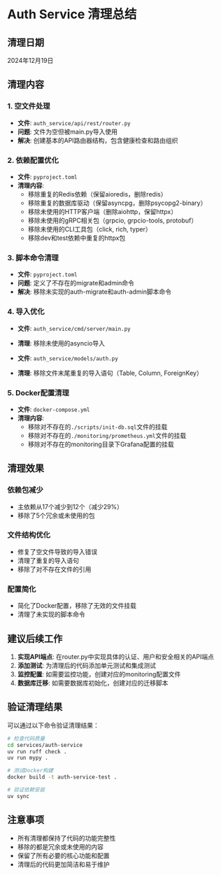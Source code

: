# Auth Service 清理总结

## 清理日期
2024年12月19日

## 清理内容

### 1. 空文件处理
- **文件**: `auth_service/api/rest/router.py`
- **问题**: 文件为空但被main.py导入使用
- **解决**: 创建基本的API路由器结构，包含健康检查和路由组织

### 2. 依赖配置优化
- **文件**: `pyproject.toml`
- **清理内容**:
  - 移除重复的Redis依赖（保留aioredis，删除redis）
  - 移除重复的数据库驱动（保留asyncpg，删除psycopg2-binary）
  - 移除未使用的HTTP客户端（删除aiohttp，保留httpx）
  - 移除未使用的gRPC相关包（grpcio, grpcio-tools, protobuf）
  - 移除未使用的CLI工具包（click, rich, typer）
  - 移除dev和test依赖中重复的httpx包

### 3. 脚本命令清理
- **文件**: `pyproject.toml`
- **问题**: 定义了不存在的migrate和admin命令
- **解决**: 移除未实现的auth-migrate和auth-admin脚本命令

### 4. 导入优化
- **文件**: `auth_service/cmd/server/main.py`
- **清理**: 移除未使用的asyncio导入

- **文件**: `auth_service/models/auth.py`
- **清理**: 移除文件末尾重复的导入语句（Table, Column, ForeignKey）

### 5. Docker配置清理
- **文件**: `docker-compose.yml`
- **清理内容**:
  - 移除对不存在的`./scripts/init-db.sql`文件的挂载
  - 移除对不存在的`./monitoring/prometheus.yml`文件的挂载
  - 移除对不存在的monitoring目录下Grafana配置的挂载

## 清理效果

### 依赖包减少
- 主依赖从17个减少到12个（减少29%）
- 移除了5个冗余或未使用的包

### 文件结构优化
- 修复了空文件导致的导入错误
- 清理了重复的导入语句
- 移除了对不存在文件的引用

### 配置简化
- 简化了Docker配置，移除了无效的文件挂载
- 清理了未实现的脚本命令

## 建议后续工作

1. **实现API端点**: 在router.py中实现具体的认证、用户和安全相关的API端点
2. **添加测试**: 为清理后的代码添加单元测试和集成测试
3. **监控配置**: 如需要监控功能，创建对应的monitoring配置文件
4. **数据库迁移**: 如需要数据库初始化，创建对应的迁移脚本

## 验证清理结果

可以通过以下命令验证清理结果：

```bash
# 检查代码质量
cd services/auth-service
uv run ruff check .
uv run mypy .

# 测试Docker构建
docker build -t auth-service-test .

# 验证依赖安装
uv sync
```

## 注意事项

- 所有清理都保持了代码的功能完整性
- 移除的都是冗余或未使用的内容
- 保留了所有必要的核心功能和配置
- 清理后的代码更加简洁和易于维护 